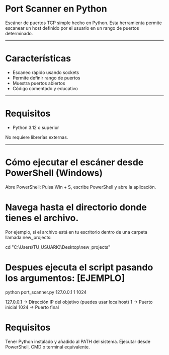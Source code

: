 
# Port Scanner en Python

Escáner de puertos TCP simple hecho en Python. Esta herramienta permite escanear un host definido por el usuario en un rango de puertos determinado.

---

# Características

- Escaneo rápido usando sockets
- Permite definir rango de puertos
- Muestra puertos abiertos
- Código comentado y educativo

---

# Requisitos

- Python 3.12 o superior

No requiere librerías externas.

---

# Cómo ejecutar el escáner desde PowerShell (Windows)
Abre PowerShell:
Pulsa Win + S, escribe PowerShell y abre la aplicación.

# Navega hasta el directorio donde tienes el archivo.
Por ejemplo, si el archivo está en tu escritorio dentro de una carpeta llamada new_projects:

cd "C:\Users\TU_USUARIO\Desktop\new_projects"

# Despues ejecuta el script pasando los argumentos: [EJEMPLO]

python port_scanner.py 127.0.0.1 1 1024

127.0.0.1 → Dirección IP del objetivo (puedes usar localhost)
1 → Puerto inicial
1024 → Puerto final


# Requisitos
Tener Python instalado y añadido al PATH del sistema.
Ejecutar desde PowerShell, CMD o terminal equivalente.

